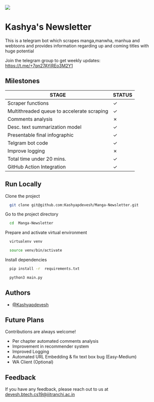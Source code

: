 ![](https://i.pinimg.com/564x/2b/ae/61/2bae615a911d23480f38c430b5d287fd.jpg)

# Kashya's Newsletter

This is a telegram bot which scrapes manga,manwha, manhua and webtoons and provides information 
regarding up and coming titles with huge potential

Join the telegram group to get weekly updates: https://t.me/+7qn27AYiREo3M2Y1


## Milestones



STAGE | STATUS 
--- | --- 
Scraper functions | &check;
Multithreaded queue to accelerate scraping | &check;
Comments analysis | &cross;
Desc. text summarization model | &check;
Presentable final infographic| &check;
Telgram bot code  |&check;
Improve logging |&cross;
Total time under 20 mins. |&check;
GitHub Action Integration |&check;



## Run Locally

Clone the project

```bash
  git clone git@github.com:Kashyapdevesh/Manga-Newsletter.git
```

Go to the project directory

```bash
  cd  Manga-Newsletter
```

Prepare and activate virtual environment 

```bash
  virtualenv venv

  source venv/bin/activate
```

Install dependencies

```bash
  pip install -r  requirements.txt 

```

```bash
  python3 main.py
```


## Authors

- [@Kashyapdevesh](https://github.com/Kashyapdevesh)

## Future Plans

Contributions are always welcome!

- Per chapter automated comments analysis
- Improvement in recommender system
- Improved Logging
- Automated URL Embedding & fix text box bug (Easy-Medium)
- WA Client (Optional)

## Feedback

If you have any feedback, please reach out to us at devesh.btech.cs19@iiitranchi.ac.in


